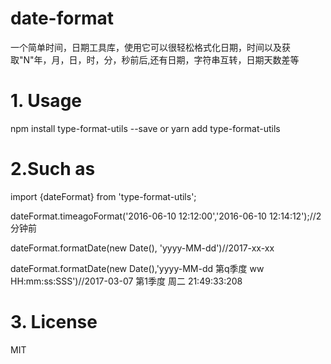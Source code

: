 # date-format
一个简单时间，日期工具库，使用它可以很轻松格式化日期，时间以及获取"N"年，月，日，时，分，秒前后,还有日期，字符串互转，日期天数差等
# 1. Usage

npm install type-format-utils --save
or
yarn add  type-format-utils

# 2.Such as
import {dateFormat} from 'type-format-utils';

dateFormat.timeagoFormat('2016-06-10 12:12:00','2016-06-10 12:14:12');//2分钟前

dateFormat.formatDate(new Date(), 'yyyy-MM-dd')//2017-xx-xx

dateFormat.formatDate(new Date(),'yyyy-MM-dd 第q季度 ww HH:mm:ss:SSS')//2017-03-07 第1季度 周二 21:49:33:208

# 3. License
MIT

